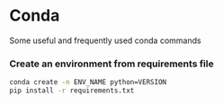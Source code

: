 # Conda
Some useful and frequently used conda commands

### Create an environment from requirements file
```bash
conda create -n ENV_NAME python=VERSION
pip install -r requirements.txt
```
